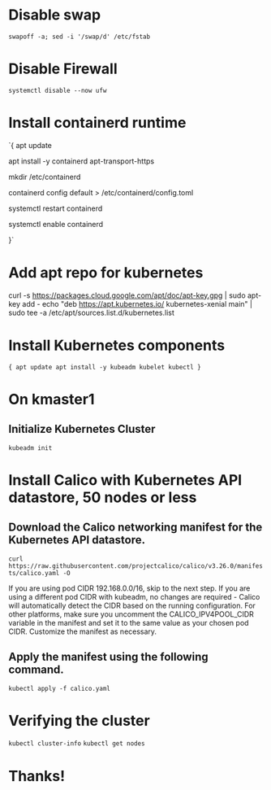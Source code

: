 # Disable swap

`swapoff -a; sed -i '/swap/d' /etc/fstab`

# Disable Firewall
`systemctl disable --now ufw`
# Install containerd runtime
`{
  apt update
  
  apt install -y containerd apt-transport-https
  
  mkdir /etc/containerd
  
  containerd config default > /etc/containerd/config.toml
  
  systemctl restart containerd
  
  systemctl enable containerd
  
}`

# Add apt repo for kubernetes

curl -s https://packages.cloud.google.com/apt/doc/apt-key.gpg | sudo apt-key add -
echo "deb https://apt.kubernetes.io/ kubernetes-xenial main" | sudo tee -a /etc/apt/sources.list.d/kubernetes.list


# Install Kubernetes components
`{
  apt update
  apt install -y kubeadm kubelet kubectl
}`
# On kmaster1
## Initialize Kubernetes Cluster
`kubeadm init `


# Install Calico with Kubernetes API datastore, 50 nodes or less
## Download the Calico networking manifest for the Kubernetes API datastore.

`curl https://raw.githubusercontent.com/projectcalico/calico/v3.26.0/manifests/calico.yaml -O`

If you are using pod CIDR 192.168.0.0/16, skip to the next step. If you are using a different pod CIDR with kubeadm, no changes are required - Calico will automatically detect the CIDR based on the running configuration. For other platforms, make sure you uncomment the CALICO_IPV4POOL_CIDR variable in the manifest and set it to the same value as your chosen pod CIDR.
Customize the manifest as necessary.

## Apply the manifest using the following command.

`kubectl apply -f calico.yaml`


# Verifying the cluster
`kubectl cluster-info`
`kubectl get nodes`

# Thanks!
